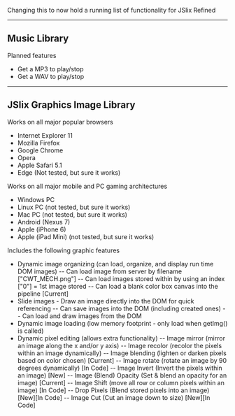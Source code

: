 Changing this to now hold a running list of functionality for JSlix Refined

--------------
Music Library
--------------

Planned features
- Get a MP3 to play/stop
- Get a WAV to play/stop

-----------------------------
JSlix Graphics Image Library
-----------------------------

Works on all major popular browsers
- Internet Explorer 11
- Mozilla Firefox
- Google Chrome
- Opera
- Apple Safari 5.1
- Edge (Not tested, but sure it works)

Works on all major mobile and PC gaming architectures
- Windows PC
- Linux PC (not tested, but sure it works)
- Mac PC (not tested, but sure it works)
- Android (Nexus 7)
- Apple (iPhone 6)
- Apple (iPad Mini) (not tested, but sure it works)

Includes the following graphic features
- Dynamic image organizing (can load, organize, and display run time DOM images)
-- Can load image from server by filename ["CWT_MECH.png"]
-- Can load images stored within by using an index ["0"] = 1st image stored
-- Can load a blank color box canvas into the pipeline [Current]
- Slide images - Draw an image directly into the DOM for quick referencing
-- Can save images into the DOM (including created ones)
-- Can load and draw images from the DOM
- Dynamic image loading (low memory footprint - only load when getImg() is called)
- Dynamic pixel editing (allows extra functionality)
-- Image mirror (mirror an image along the x and/or y axis)
-- Image recolor (recolor the pixels within an image dynamically)
-- Image blending (lighten or darken pixels based on color chosen) [Current]
-- Image rotate (rotate an image by 90 degrees dynamically) [In Code]
-- Image Invert (Invert the pixels within an image) [New]
-- Image (Blend) Opacity (Set & blend an opacity for an image) [Current]
-- Image Shift (move all row or column pixels within an image) [In Code]
-- Drop Pixels (Blend stored pixels into an image) [New][In Code]
-- Image Cut (Cut an image down to size) [New][In Code]





